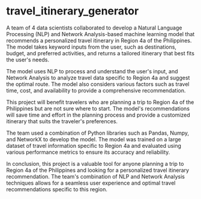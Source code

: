 # travel_itinerary_generator
A team of 4 data scientists collaborated to develop a Natural Language Processing (NLP) and Network Analysis-based machine learning model that recommends a personalized travel itinerary in Region 4a of the Philippines. The model takes keyword inputs from the user, such as destinations, budget, and preferred activities, and returns a tailored itinerary that best fits the user's needs.

The model uses NLP to process and understand the user's input, and Network Analysis to analyze travel data specific to Region 4a and suggest the optimal route. The model also considers various factors such as travel time, cost, and availability to provide a comprehensive recommendation.

This project will benefit travelers who are planning a trip to Region 4a of the Philippines but are not sure where to start. The model's recommendations will save time and effort in the planning process and provide a customized itinerary that suits the traveler's preferences.

The team used a combination of Python libraries such as Pandas, Numpy, and NetworkX to develop the model. The model was trained on a large dataset of travel information specific to Region 4a and evaluated using various performance metrics to ensure its accuracy and reliability.

In conclusion, this project is a valuable tool for anyone planning a trip to Region 4a of the Philippines and looking for a personalized travel itinerary recommendation. The team's combination of NLP and Network Analysis techniques allows for a seamless user experience and optimal travel recommendations specific to this region.
